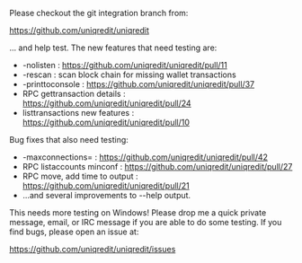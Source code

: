 Please checkout the git integration branch from:

https://github.com/uniqredit/uniqredit

... and help test.  The new features that need testing are:

* -nolisten : https://github.com/uniqredit/uniqredit/pull/11
* -rescan : scan block chain for missing wallet transactions
* -printtoconsole : https://github.com/uniqredit/uniqredit/pull/37
* RPC gettransaction details : https://github.com/uniqredit/uniqredit/pull/24
* listtransactions new features : https://github.com/uniqredit/uniqredit/pull/10

Bug fixes that also need testing:

* -maxconnections= : https://github.com/uniqredit/uniqredit/pull/42
* RPC listaccounts minconf : https://github.com/uniqredit/uniqredit/pull/27
* RPC move, add time to output : https://github.com/uniqredit/uniqredit/pull/21
* ...and several improvements to --help output.

This needs more testing on Windows!  Please drop me a quick private message, email, or IRC message if you are able to do some testing.  If you find bugs, please open an issue at:

https://github.com/uniqredit/uniqredit/issues
